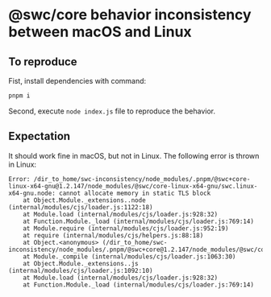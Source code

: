 # @swc/core behavior inconsistency between macOS and Linux

## To reproduce

Fist, install dependencies with command:

```bash
pnpm i
```

Second, execute `node index.js` file to reproduce the behavior.

## Expectation

It should work fine in macOS, but not in Linux. The following error is thrown in Linux:

```plain
Error: /dir_to_home/swc-inconsistency/node_modules/.pnpm/@swc+core-linux-x64-gnu@1.2.147/node_modules/@swc/core-linux-x64-gnu/swc.linux-x64-gnu.node: cannot allocate memory in static TLS block
    at Object.Module._extensions..node (internal/modules/cjs/loader.js:1122:18)
    at Module.load (internal/modules/cjs/loader.js:928:32)
    at Function.Module._load (internal/modules/cjs/loader.js:769:14)
    at Module.require (internal/modules/cjs/loader.js:952:19)
    at require (internal/modules/cjs/helpers.js:88:18)
    at Object.<anonymous> (/dir_to_home/swc-inconsistency/node_modules/.pnpm/@swc+core@1.2.147/node_modules/@swc/core/binding.js:181:45)
    at Module._compile (internal/modules/cjs/loader.js:1063:30)
    at Object.Module._extensions..js (internal/modules/cjs/loader.js:1092:10)
    at Module.load (internal/modules/cjs/loader.js:928:32)
    at Function.Module._load (internal/modules/cjs/loader.js:769:14)
```
